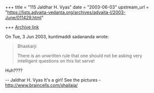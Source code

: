 +++
title = "115 Jaldhar H. Vyas"
date = "2003-06-03"
upstream_url = "https://lists.advaita-vedanta.org/archives/advaita-l/2003-June/011429.html"

+++
[Archive link](https://lists.advaita-vedanta.org/archives/advaita-l/2003-June/011429.html)

On Tue, 3 Jun 2003, kuntimaddi sadananda wrote:

> Bhaskarji
>
> There is an unwritten rule that one should not be asking very
> intelligent questions on this list serve!
>

Huh????

-- 
Jaldhar H. Vyas <jaldhar at braincells.com>
It's a girl! See the pictures - http://www.braincells.com/shailaja/

